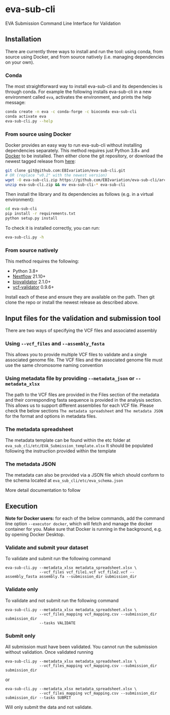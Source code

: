 # eva-sub-cli
EVA Submission Command Line Interface for Validation


## Installation

There are currently three ways to install and run the tool: using conda, from source using Docker,
and from source natively (i.e. managing dependencies on your own).

### Conda

The most straightforward way to install eva-sub-cli and its dependencies is through conda.
For example the following installs eva-sub-cli in a new environment called `eva`, activates the environment, and prints
the help message:
```bash
conda create -n eva -c conda-forge -c bioconda eva-sub-cli
conda activate eva
eva-sub-cli.py --help
````

### From source using Docker

Docker provides an easy way to run eva-sub-cli without installing dependencies separately.
This method requires just Python 3.8+ and [Docker](https://docs.docker.com/engine/install/) to be installed.
Then either clone the git repository, or download the newest tagged release from [here](https://github.com/EBIvariation/eva-sub-cli/tags):
```bash
git clone git@github.com:EBIvariation/eva-sub-cli.git
# OR (replace "v0.2" with the newest version)
wget -O eva-sub-cli.zip https://github.com/EBIvariation/eva-sub-cli/archive/refs/tags/v0.2.zip
unzip eva-sub-cli.zip && mv eva-sub-cli-* eva-sub-cli
```

Then install the library and its dependencies as follows (e.g. in a virtual environment):
```bash
cd eva-sub-cli
pip install -r requirements.txt
python setup.py install
```

To check it is installed correctly, you can run:
```bash
eva-sub-cli.py -h
```

### From source natively

This method requires the following:
* Python 3.8+
* [Nextflow](https://www.nextflow.io/docs/latest/getstarted.html) 21.10+
* [biovalidator](https://github.com/elixir-europe/biovalidator) 2.1.0+
* [vcf-validator](https://github.com/EBIvariation/vcf-validator) 0.9.6+

Install each of these and ensure they are available on the path.
Then git clone the repo or install the newest release as described above.

## Input files for the validation and submission tool

There are two ways of specifying the VCF files and associated assembly

### Using  `--vcf_files` and `--assembly_fasta`

This allows you to provide multiple VCF files to validate and a single associated genome file.
The VCF files and the associated genome file must use the same chromosome naming convention 

### Using metadata file by providing `--metadata_json` or `--metadata_xlsx`

The path to the VCF files are provided in the Files section of the metadata and their corresponding fasta sequence is provided in the analysis section. 
This allows us to support different assemblies for each VCF file. 
Please check the below sections `The metadata spreadsheet` and `The metadata JSON` for the format and options in metadata files.

### The metadata spreadsheet 

The metadata template can be found within the etc folder at `eva_sub_cli/etc/EVA_Submission_template.xlsx`
It should be populated following the instruction provided within the template

### The metadata JSON

The metadata can also be provided via a JSON file which should conform to the schema located  at 
`eva_sub_cli/etc/eva_schema.json` 

More detail documentation to follow 

## Execution

**Note for Docker users:** for each of the below commands, add the command line option `--executor docker`, which will
fetch and manage the docker container for you. Make sure that Docker is running in the background, e.g.
by opening Docker Desktop.

### Validate and submit your dataset

To validate and submit run the following command

```shell
eva-sub-cli.py --metadata_xlsx metadata_spreadsheet.xlsx \
               --vcf_files vcf_file1.vcf vcf_file2.vcf --assembly_fasta assembly.fa --submission_dir submission_dir
```

### Validate only

To validate and not submit run the following command

```shell
eva-sub-cli.py --metadata_xlsx metadata_spreadsheet.xlsx \
               --vcf_files_mapping vcf_mapping.csv --submission_dir submission_dir 
               --tasks VALIDATE
```
### Submit only

All submission must have been validated. You cannot run the submission without validation. Once validated running 

```shell
eva-sub-cli.py --metadata_xlsx metadata_spreadsheet.xlsx \
               --vcf_files_mapping vcf_mapping.csv --submission_dir submission_dir
```
or 
```shell
eva-sub-cli.py --metadata_xlsx metadata_spreadsheet.xlsx \
               --vcf_files_mapping vcf_mapping.csv --submission_dir submission_dir --tasks SUBMIT
```
Will only submit the data and not validate.
